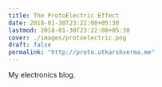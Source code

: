 ```yaml
---
title: The ProtoElectric Effect
date: 2018-01-30T23:22:08+05:30
lastmod: 2018-01-30T23:22:08+05:30
cover: ./images/protoelectric.png
draft: false
permalink: "http://proto.utkarshverma.me"
---
```

My electronics blog.

<!--more-->
